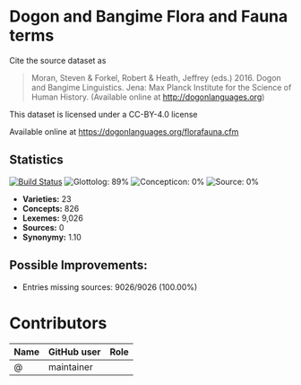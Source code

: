 # Dogon and Bangime Flora and Fauna terms

Cite the source dataset as

> Moran, Steven & Forkel, Robert & Heath, Jeffrey (eds.) 2016. Dogon and Bangime Linguistics. Jena: Max Planck Institute for the Science of Human History. (Available online at http://dogonlanguages.org)

This dataset is licensed under a CC-BY-4.0 license

Available online at https://dogonlanguages.org/florafauna.cfm

## Statistics


[![Build Status](https://travis-ci.org/tsammalex/heathdogon.svg?branch=master)](https://travis-ci.org/tsammalex/heathdogon)
![Glottolog: 89%](https://img.shields.io/badge/Glottolog-89%25-yellowgreen.svg "Glottolog: 89%")
![Concepticon: 0%](https://img.shields.io/badge/Concepticon-0%25-red.svg "Concepticon: 0%")
![Source: 0%](https://img.shields.io/badge/Source-0%25-red.svg "Source: 0%")

- **Varieties:** 23
- **Concepts:** 826
- **Lexemes:** 9,026
- **Sources:** 0
- **Synonymy:** 1.10

## Possible Improvements:



- Entries missing sources: 9026/9026 (100.00%)

# Contributors

Name | GitHub user | Role
--- | --- | ---
 | @ | maintainer


